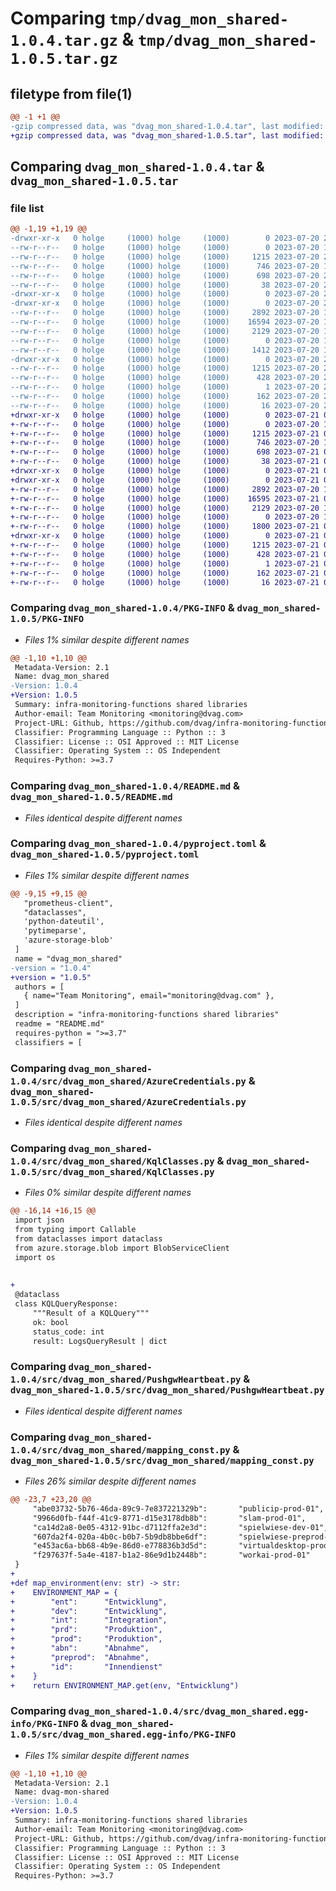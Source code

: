 # Comparing `tmp/dvag_mon_shared-1.0.4.tar.gz` & `tmp/dvag_mon_shared-1.0.5.tar.gz`

## filetype from file(1)

```diff
@@ -1 +1 @@
-gzip compressed data, was "dvag_mon_shared-1.0.4.tar", last modified: Thu Jul 20 20:10:21 2023, max compression
+gzip compressed data, was "dvag_mon_shared-1.0.5.tar", last modified: Fri Jul 21 01:24:40 2023, max compression
```

## Comparing `dvag_mon_shared-1.0.4.tar` & `dvag_mon_shared-1.0.5.tar`

### file list

```diff
@@ -1,19 +1,19 @@
-drwxr-xr-x   0 holge     (1000) holge     (1000)        0 2023-07-20 20:10:21.507300 dvag_mon_shared-1.0.4/
--rw-r--r--   0 holge     (1000) holge     (1000)        0 2023-07-20 17:27:36.000000 dvag_mon_shared-1.0.4/LICENSE
--rw-r--r--   0 holge     (1000) holge     (1000)     1215 2023-07-20 20:10:21.507300 dvag_mon_shared-1.0.4/PKG-INFO
--rw-r--r--   0 holge     (1000) holge     (1000)      746 2023-07-20 17:27:36.000000 dvag_mon_shared-1.0.4/README.md
--rw-r--r--   0 holge     (1000) holge     (1000)      698 2023-07-20 20:10:03.000000 dvag_mon_shared-1.0.4/pyproject.toml
--rw-r--r--   0 holge     (1000) holge     (1000)       38 2023-07-20 20:10:21.507300 dvag_mon_shared-1.0.4/setup.cfg
-drwxr-xr-x   0 holge     (1000) holge     (1000)        0 2023-07-20 20:10:21.497300 dvag_mon_shared-1.0.4/src/
-drwxr-xr-x   0 holge     (1000) holge     (1000)        0 2023-07-20 20:10:21.507300 dvag_mon_shared-1.0.4/src/dvag_mon_shared/
--rw-r--r--   0 holge     (1000) holge     (1000)     2892 2023-07-20 17:33:57.000000 dvag_mon_shared-1.0.4/src/dvag_mon_shared/AzureCredentials.py
--rw-r--r--   0 holge     (1000) holge     (1000)    16594 2023-07-20 17:27:36.000000 dvag_mon_shared-1.0.4/src/dvag_mon_shared/KqlClasses.py
--rw-r--r--   0 holge     (1000) holge     (1000)     2129 2023-07-20 17:36:43.000000 dvag_mon_shared-1.0.4/src/dvag_mon_shared/PushgwHeartbeat.py
--rw-r--r--   0 holge     (1000) holge     (1000)        0 2023-07-20 17:27:36.000000 dvag_mon_shared-1.0.4/src/dvag_mon_shared/__init__.py
--rw-r--r--   0 holge     (1000) holge     (1000)     1412 2023-07-20 17:27:36.000000 dvag_mon_shared-1.0.4/src/dvag_mon_shared/mapping_const.py
-drwxr-xr-x   0 holge     (1000) holge     (1000)        0 2023-07-20 20:10:21.507300 dvag_mon_shared-1.0.4/src/dvag_mon_shared.egg-info/
--rw-r--r--   0 holge     (1000) holge     (1000)     1215 2023-07-20 20:10:21.000000 dvag_mon_shared-1.0.4/src/dvag_mon_shared.egg-info/PKG-INFO
--rw-r--r--   0 holge     (1000) holge     (1000)      428 2023-07-20 20:10:21.000000 dvag_mon_shared-1.0.4/src/dvag_mon_shared.egg-info/SOURCES.txt
--rw-r--r--   0 holge     (1000) holge     (1000)        1 2023-07-20 20:10:21.000000 dvag_mon_shared-1.0.4/src/dvag_mon_shared.egg-info/dependency_links.txt
--rw-r--r--   0 holge     (1000) holge     (1000)      162 2023-07-20 20:10:21.000000 dvag_mon_shared-1.0.4/src/dvag_mon_shared.egg-info/requires.txt
--rw-r--r--   0 holge     (1000) holge     (1000)       16 2023-07-20 20:10:21.000000 dvag_mon_shared-1.0.4/src/dvag_mon_shared.egg-info/top_level.txt
+drwxr-xr-x   0 holge     (1000) holge     (1000)        0 2023-07-21 01:24:40.828250 dvag_mon_shared-1.0.5/
+-rw-r--r--   0 holge     (1000) holge     (1000)        0 2023-07-20 17:27:36.000000 dvag_mon_shared-1.0.5/LICENSE
+-rw-r--r--   0 holge     (1000) holge     (1000)     1215 2023-07-21 01:24:40.828250 dvag_mon_shared-1.0.5/PKG-INFO
+-rw-r--r--   0 holge     (1000) holge     (1000)      746 2023-07-20 17:27:36.000000 dvag_mon_shared-1.0.5/README.md
+-rw-r--r--   0 holge     (1000) holge     (1000)      698 2023-07-21 01:24:19.000000 dvag_mon_shared-1.0.5/pyproject.toml
+-rw-r--r--   0 holge     (1000) holge     (1000)       38 2023-07-21 01:24:40.828250 dvag_mon_shared-1.0.5/setup.cfg
+drwxr-xr-x   0 holge     (1000) holge     (1000)        0 2023-07-21 01:24:40.828250 dvag_mon_shared-1.0.5/src/
+drwxr-xr-x   0 holge     (1000) holge     (1000)        0 2023-07-21 01:24:40.828250 dvag_mon_shared-1.0.5/src/dvag_mon_shared/
+-rw-r--r--   0 holge     (1000) holge     (1000)     2892 2023-07-20 17:33:57.000000 dvag_mon_shared-1.0.5/src/dvag_mon_shared/AzureCredentials.py
+-rw-r--r--   0 holge     (1000) holge     (1000)    16595 2023-07-21 01:23:08.000000 dvag_mon_shared-1.0.5/src/dvag_mon_shared/KqlClasses.py
+-rw-r--r--   0 holge     (1000) holge     (1000)     2129 2023-07-20 17:36:43.000000 dvag_mon_shared-1.0.5/src/dvag_mon_shared/PushgwHeartbeat.py
+-rw-r--r--   0 holge     (1000) holge     (1000)        0 2023-07-20 17:27:36.000000 dvag_mon_shared-1.0.5/src/dvag_mon_shared/__init__.py
+-rw-r--r--   0 holge     (1000) holge     (1000)     1800 2023-07-21 01:23:06.000000 dvag_mon_shared-1.0.5/src/dvag_mon_shared/mapping_const.py
+drwxr-xr-x   0 holge     (1000) holge     (1000)        0 2023-07-21 01:24:40.828250 dvag_mon_shared-1.0.5/src/dvag_mon_shared.egg-info/
+-rw-r--r--   0 holge     (1000) holge     (1000)     1215 2023-07-21 01:24:40.000000 dvag_mon_shared-1.0.5/src/dvag_mon_shared.egg-info/PKG-INFO
+-rw-r--r--   0 holge     (1000) holge     (1000)      428 2023-07-21 01:24:40.000000 dvag_mon_shared-1.0.5/src/dvag_mon_shared.egg-info/SOURCES.txt
+-rw-r--r--   0 holge     (1000) holge     (1000)        1 2023-07-21 01:24:40.000000 dvag_mon_shared-1.0.5/src/dvag_mon_shared.egg-info/dependency_links.txt
+-rw-r--r--   0 holge     (1000) holge     (1000)      162 2023-07-21 01:24:40.000000 dvag_mon_shared-1.0.5/src/dvag_mon_shared.egg-info/requires.txt
+-rw-r--r--   0 holge     (1000) holge     (1000)       16 2023-07-21 01:24:40.000000 dvag_mon_shared-1.0.5/src/dvag_mon_shared.egg-info/top_level.txt
```

### Comparing `dvag_mon_shared-1.0.4/PKG-INFO` & `dvag_mon_shared-1.0.5/PKG-INFO`

 * *Files 1% similar despite different names*

```diff
@@ -1,10 +1,10 @@
 Metadata-Version: 2.1
 Name: dvag_mon_shared
-Version: 1.0.4
+Version: 1.0.5
 Summary: infra-monitoring-functions shared libraries
 Author-email: Team Monitoring <monitoring@dvag.com>
 Project-URL: Github, https://github.com/dvag/infra-monitoring-functions
 Classifier: Programming Language :: Python :: 3
 Classifier: License :: OSI Approved :: MIT License
 Classifier: Operating System :: OS Independent
 Requires-Python: >=3.7
```

### Comparing `dvag_mon_shared-1.0.4/README.md` & `dvag_mon_shared-1.0.5/README.md`

 * *Files identical despite different names*

### Comparing `dvag_mon_shared-1.0.4/pyproject.toml` & `dvag_mon_shared-1.0.5/pyproject.toml`

 * *Files 1% similar despite different names*

```diff
@@ -9,15 +9,15 @@
   "prometheus-client",
   "dataclasses",
   'python-dateutil',
   'pytimeparse',
   'azure-storage-blob'
 ]
 name = "dvag_mon_shared"
-version = "1.0.4"
+version = "1.0.5"
 authors = [
   { name="Team Monitoring", email="monitoring@dvag.com" },
 ]
 description = "infra-monitoring-functions shared libraries"
 readme = "README.md"
 requires-python = ">=3.7"
 classifiers = [
```

### Comparing `dvag_mon_shared-1.0.4/src/dvag_mon_shared/AzureCredentials.py` & `dvag_mon_shared-1.0.5/src/dvag_mon_shared/AzureCredentials.py`

 * *Files identical despite different names*

### Comparing `dvag_mon_shared-1.0.4/src/dvag_mon_shared/KqlClasses.py` & `dvag_mon_shared-1.0.5/src/dvag_mon_shared/KqlClasses.py`

 * *Files 0% similar despite different names*

```diff
@@ -16,14 +16,15 @@
 import json
 from typing import Callable
 from dataclasses import dataclass
 from azure.storage.blob import BlobServiceClient
 import os
 
 
+
 @dataclass
 class KQLQueryResponse:
     """Result of a KQLQuery"""
     ok: bool
     status_code: int
     result: LogsQueryResult | dict
```

### Comparing `dvag_mon_shared-1.0.4/src/dvag_mon_shared/PushgwHeartbeat.py` & `dvag_mon_shared-1.0.5/src/dvag_mon_shared/PushgwHeartbeat.py`

 * *Files identical despite different names*

### Comparing `dvag_mon_shared-1.0.4/src/dvag_mon_shared/mapping_const.py` & `dvag_mon_shared-1.0.5/src/dvag_mon_shared/mapping_const.py`

 * *Files 26% similar despite different names*

```diff
@@ -23,7 +23,20 @@
     "abe03732-5b76-46da-89c9-7e837221329b":       "publicip-prod-01",
     "9966d0fb-f44f-41c9-8771-d15e3178db8b":       "slam-prod-01",
     "ca14d2a8-0e05-4312-91bc-d7112ffa2e3d":       "spielwiese-dev-01",
     "607da2f4-020a-4b0c-b0b7-5b9db8bbe6df":       "spielwiese-preprod-01",
     "e453ac6a-bb68-4b9e-86d0-e778836b3d5d":       "virtualdesktop-prod-01",
     "f297637f-5a4e-4187-b1a2-86e9d1b2448b":       "workai-prod-01"
 }
+
+def map_environment(env: str) -> str:
+    ENVIRONMENT_MAP = {
+        "ent":      "Entwicklung",
+        "dev":      "Entwicklung",
+        "int":      "Integration",
+        "prd":      "Produktion",
+        "prod":     "Produktion",
+        "abn":      "Abnahme",
+        "preprod":  "Abnahme",
+        "id":       "Innendienst"
+    }
+    return ENVIRONMENT_MAP.get(env, "Entwicklung")
```

### Comparing `dvag_mon_shared-1.0.4/src/dvag_mon_shared.egg-info/PKG-INFO` & `dvag_mon_shared-1.0.5/src/dvag_mon_shared.egg-info/PKG-INFO`

 * *Files 1% similar despite different names*

```diff
@@ -1,10 +1,10 @@
 Metadata-Version: 2.1
 Name: dvag-mon-shared
-Version: 1.0.4
+Version: 1.0.5
 Summary: infra-monitoring-functions shared libraries
 Author-email: Team Monitoring <monitoring@dvag.com>
 Project-URL: Github, https://github.com/dvag/infra-monitoring-functions
 Classifier: Programming Language :: Python :: 3
 Classifier: License :: OSI Approved :: MIT License
 Classifier: Operating System :: OS Independent
 Requires-Python: >=3.7
```

